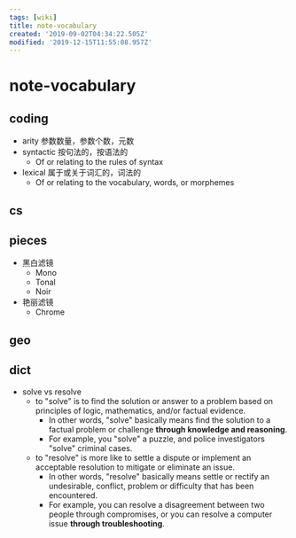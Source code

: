 ```yaml
---
tags: [wiki]
title: note-vocabulary
created: '2019-09-02T04:34:22.505Z'
modified: '2019-12-15T11:55:08.957Z'
---
```


# note-vocabulary


## coding
- arity 参数数量，参数个数，元数
- syntactic 按句法的，按语法的
    - Of or relating to the rules of syntax
- lexical 属于或关于词汇的，词法的
    - Of or relating to the vocabulary, words, or morphemes 


## cs


## pieces
- 黑白滤镜
    - Mono
    - Tonal
    - Noir
- 艳丽滤镜
    - Chrome

## geo


## dict
- solve vs resolve
    - to "solve" is to find the solution or answer to a problem based on principles of logic, mathematics, and/or factual evidence.         
        - In other words, "solve" basically means find the solution to a factual problem or challenge **through knowledge and reasoning**.
        - For example, you "solve" a puzzle, and police investigators "solve" criminal cases. 
    - to "resolve" is more like to settle a dispute or implement an acceptable resolution to mitigate or eliminate an issue. 
        - In other words, "resolve" basically means settle or rectify an undesirable, conflict, problem or difficulty that has been encountered. 
        - For example, you can resolve a disagreement between two people through compromises, or you can resolve a computer issue **through troubleshooting**.

